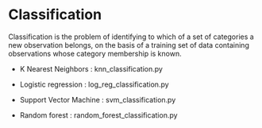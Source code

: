 # Classification

Classification is the problem of identifying to which of a set of categories a new observation belongs, 
on the basis of a training set of data containing observations whose category membership is known.

- K Nearest Neighbors : knn_classification.py

- Logistic regression : log_reg_classification.py 

- Support Vector Machine : svm_classification.py

- Random forest : random_forest_classification.py
